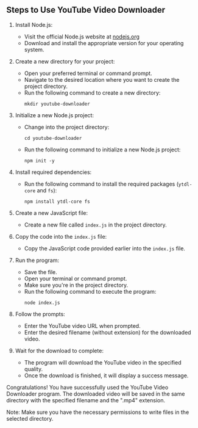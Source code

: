 ## Steps to Use YouTube Video Downloader

1. Install Node.js:  
   - Visit the official Node.js website at [nodejs.org](https://nodejs.org/)
   - Download and install the appropriate version for your operating system.

2. Create a new directory for your project:  
   - Open your preferred terminal or command prompt.
   - Navigate to the desired location where you want to create the project directory.
   - Run the following command to create a new directory:  
     ```shell
     mkdir youtube-downloader
     ```

3. Initialize a new Node.js project:  
   - Change into the project directory:  
     ```shell
     cd youtube-downloader
     ```
   - Run the following command to initialize a new Node.js project:  
     ```shell
     npm init -y
     ```

4. Install required dependencies:  
   - Run the following command to install the required packages (`ytdl-core` and `fs`):  
     ```shell
     npm install ytdl-core fs
     ```

5. Create a new JavaScript file:  
   - Create a new file called `index.js` in the project directory.

6. Copy the code into the `index.js` file:  
   - Copy the JavaScript code provided earlier into the `index.js` file.

7. Run the program:  
   - Save the file.
   - Open your terminal or command prompt.
   - Make sure you're in the project directory.
   - Run the following command to execute the program:  
     ```shell
     node index.js
     ```

8. Follow the prompts:  
   - Enter the YouTube video URL when prompted.
   - Enter the desired filename (without extension) for the downloaded video.

9. Wait for the download to complete:  
   - The program will download the YouTube video in the specified quality.
   - Once the download is finished, it will display a success message.

Congratulations! You have successfully used the YouTube Video Downloader program. The downloaded video will be saved in the same directory with the specified filename and the ".mp4" extension.

Note: Make sure you have the necessary permissions to write files in the selected directory.



